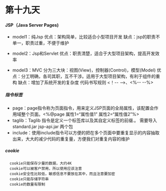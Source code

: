 # 第十九天

#### JSP（Java Server Pages)
 - model1：纯Jsp
优点：架构简单，比较适合小型项目开发 缺点：jsp的职责不单一，职责过重，不便于维护

- model2：Jsp和Servlet
优点：职责清楚，适合于大型项目架构，提高开发效率

- model3：MVC
分为三大块：视图(View)，控制器(Control)，模型(Model) 优点：分工明确，各司其职，互不干涉。适用于大型项目架构，有利于组件的重构 缺点：增加了系统开发的复杂度
代码书写规则
<！-- -->、<%-- --%>

##### 指令标签
- page：page指令称为页面指令，用来定义JSP页面的全局属性，该配置会作用域整个页面。<%@page 属性1=“属性值1” 属性2=“属性值2”%>
- taglib：Taglib 指令是定义一个标签库以及其自定义标签的前缀.。 需要导入standard.jar jsp-api.jar 两个包
- include：使用include指令可以方便的把在多个页面中要重复显示的内容抽取出来，大大的减少代码的重复量，方便我们对重复内容的维护
##### cookie
      cookie只能保存少量的数据，大约4K
      cookie可以被客户禁用，所以使用应该注意
      cookie安全性比较低，敏感信息不要放在其中，而且注意要加密
      cookie只能存储字符串
      cookie的数量有限制
